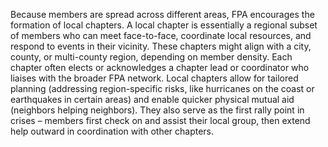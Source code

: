 Because members are spread across different areas, FPA encourages the formation of local chapters. A local chapter is essentially a regional subset of members who can meet face-to-face, coordinate local resources, and respond to events in their vicinity. These chapters might align with a city, county, or multi-county region, depending on member density. Each chapter often elects or acknowledges a chapter lead or coordinator who liaises with the broader FPA network. Local chapters allow for tailored planning (addressing region-specific risks, like hurricanes on the coast or earthquakes in certain areas) and enable quicker physical mutual aid (neighbors helping neighbors). They also serve as the first rally point in crises – members first check on and assist their local group, then extend help outward in coordination with other chapters.
